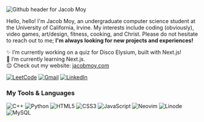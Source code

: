![Github header for Jacob Moy](https://jacobmoy.com/assets/gh-header.png)

Hello, hello! I'm Jacob Moy, an undergraduate computer science student at the University of California, Irvine. My interests include coding (obviously), video games, art/design, fitness, cooking, and Christ. Please do not hesitate to reach out to me; <b>I'm always looking for new projects and experiences!</b>

✨ I’m currently working on a quiz for Disco Elysium, built with Next.js!<br>
💪 I’m currently learning Next.js.<br>
😌 Check out my website: [jacobmoy.com](https://www.jacobmoy.com)

[![LeetCode](https://img.shields.io/badge/LeetCode-000000?style=for-the-badge&logo=LeetCode&logoColor=#d16c06)](https://leetcode.com/apixelatedpug/)
[![Gmail](https://img.shields.io/badge/Gmail-D14836?style=for-the-badge&logo=gmail&logoColor=white)](mailto:jacob.anthony.moy@gmail.com)
[![LinkedIn](https://img.shields.io/badge/linkedin-%230077B5.svg?style=for-the-badge&logo=linkedin&logoColor=white)](https://www.linkedin.com/in/moy-jacob)

### My Tools & Languages
![C++](https://img.shields.io/badge/c++-%2300599C.svg?style=for-the-badge&logo=c%2B%2B&logoColor=white)
![Python](https://img.shields.io/badge/python-3670A0?style=for-the-badge&logo=python&logoColor=ffdd54)
![HTML5](https://img.shields.io/badge/html5-%23E34F26.svg?style=for-the-badge&logo=html5&logoColor=white)
![CSS3](https://img.shields.io/badge/css3-%231572B6.svg?style=for-the-badge&logo=css3&logoColor=white)
![JavaScript](https://img.shields.io/badge/javascript-%23323330.svg?style=for-the-badge&logo=javascript&logoColor=%23F7DF1E)
![Neovim](https://img.shields.io/badge/NeoVim-%2357A143.svg?&style=for-the-badge&logo=neovim&logoColor=white)
![Linode](https://img.shields.io/badge/linode-00A95C?style=for-the-badge&logo=linode&logoColor=white)
![MySQL](https://img.shields.io/badge/mysql-%2300f.svg?style=for-the-badge&logo=mysql&logoColor=white)
